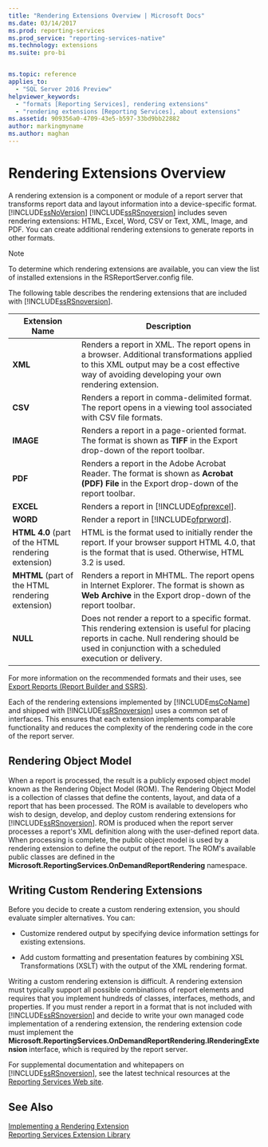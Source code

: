 ```yaml
---
title: "Rendering Extensions Overview | Microsoft Docs"
ms.date: 03/14/2017
ms.prod: reporting-services
ms.prod_service: "reporting-services-native"
ms.technology: extensions
ms.suite: pro-bi


ms.topic: reference
applies_to: 
  - "SQL Server 2016 Preview"
helpviewer_keywords: 
  - "formats [Reporting Services], rendering extensions"
  - "rendering extensions [Reporting Services], about extensions"
ms.assetid: 909356a0-4709-43e5-b597-33bd9bb22882
author: markingmyname
ms.author: maghan
---
```

# Rendering Extensions Overview
  A rendering extension is a component or module of a report server that transforms report data and layout information into a device-specific format. [!INCLUDE[ssNoVersion](../../../includes/ssnoversion-md.md)] [!INCLUDE[ssRSnoversion](../../../includes/ssrsnoversion-md.md)] includes seven rendering extensions: HTML, Excel, Word, CSV or Text, XML, Image, and PDF. You can create additional rendering extensions to generate reports in other formats.  
  
> [!NOTE]  
>  To determine which rendering extensions are available, you can view the list of installed extensions in the RSReportServer.config file.  
  
 The following table describes the rendering extensions that are included with [!INCLUDE[ssRSnoversion](../../../includes/ssrsnoversion-md.md)].  
  
|Extension Name|Description|  
|--------------------|-----------------|  
|**XML**|Renders a report in XML. The report opens in a browser. Additional transformations applied to this XML output may be a cost effective way of avoiding developing your own rendering extension.|  
|**CSV**|Renders a report in comma-delimited format. The report opens in a viewing tool associated with CSV file formats.|  
|**IMAGE**|Renders a report in a page-oriented format. The format is shown as **TIFF** in the Export drop-down of the report toolbar.|  
|**PDF**|Renders a report in the Adobe Acrobat Reader. The format is shown as **Acrobat (PDF) File** in the Export drop-down of the report toolbar.|  
|**EXCEL**|Renders a report in [!INCLUDE[ofprexcel](../../../includes/ofprexcel-md.md)].|  
|**WORD**|Render a report in [!INCLUDE[ofprword](../../../includes/ofprword-md.md)].|  
|**HTML 4.0** (part of the HTML rendering extension)|HTML is the format used to initially render the report. If your browser support HTML 4.0, that is the format that is used. Otherwise, HTML 3.2 is used.|  
|**MHTML** (part of the HTML rendering extension)|Renders a report in MHTML. The report opens in Internet Explorer. The format is shown as **Web Archive** in the Export drop-down of the report toolbar.|  
|**NULL**|Does not render a report to a specific format. This rendering extension is useful for placing reports in cache. Null rendering should be used in conjunction with a scheduled execution or delivery.|  
  
 For more information on the recommended formats and their uses, see [Export Reports &#40;Report Builder and SSRS&#41;](../../../reporting-services/report-builder/export-reports-report-builder-and-ssrs.md).  
  
 Each of the rendering extensions implemented by [!INCLUDE[msCoName](../../../includes/msconame-md.md)] and shipped with [!INCLUDE[ssRSnoversion](../../../includes/ssrsnoversion-md.md)] uses a common set of interfaces. This ensures that each extension implements comparable functionality and reduces the complexity of the rendering code in the core of the report server.  
  
## Rendering Object Model  
 When a report is processed, the result is a publicly exposed object model known as the Rendering Object Model (ROM). The Rendering Object Model is a collection of classes that define the contents, layout, and data of a report that has been processed. The ROM is available to developers who wish to design, develop, and deploy custom rendering extensions for [!INCLUDE[ssRSnoversion](../../../includes/ssrsnoversion-md.md)]. ROM is produced when the report server processes a report's XML definition along with the user-defined report data. When processing is complete, the public object model is used by a rendering extension to define the output of the report. The ROM's available public classes are defined in the **Microsoft.ReportingServices.OnDemandReportRendering** namespace.  
  
## Writing Custom Rendering Extensions  
 Before you decide to create a custom rendering extension, you should evaluate simpler alternatives. You can:  
  
-   Customize rendered output by specifying device information settings for existing extensions.  
  
-   Add custom formatting and presentation features by combining XSL Transformations (XSLT) with the output of the XML rendering format.  
  
 Writing a custom rendering extension is difficult. A rendering extension must typically support all possible combinations of report elements and requires that you implement hundreds of classes, interfaces, methods, and properties. If you must render a report in a format that is not included with [!INCLUDE[ssRSnoversion](../../../includes/ssrsnoversion-md.md)] and decide to write your own managed code implementation of a rendering extension, the rendering extension code must implement the **Microsoft.ReportingServices.OnDemandReportRendering.IRenderingExtension** interface, which is required by the report server.  
  
 For supplemental documentation and whitepapers on [!INCLUDE[ssRSnoversion](../../../includes/ssrsnoversion-md.md)], see the latest technical resources at the [Reporting Services Web site](http://go.microsoft.com/fwlink/?LinkId=19951).  
  
## See Also  
 [Implementing a Rendering Extension](../../../reporting-services/extensions/rendering-extension/implementing-a-rendering-extension.md)   
 [Reporting Services Extension Library](../../../reporting-services/extensions/reporting-services-extension-library.md)  
  
  
